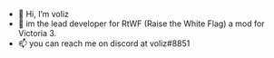 - 👋 Hi, I’m voliz
- 👀 im the lead developer for RtWF (Raise the White Flag) a mod for Victoria 3.
- 📫 you can reach me on discord at voliz#8851
<!---voliz1 is a ✨ special ✨ repository because its `README.md` (this file) appears on your GitHub profile.
You can click the Preview link to take a look at your changes.
--->
